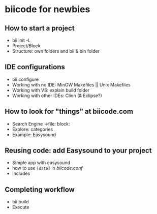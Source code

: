 biicode for newbies
===================

How to start a project
----------------------
* bii init -L
* Project/Block
* Structure: own folders and bii & bin folder

IDE configurations
------------------
* bii configure
* Working with no IDE: MinGW Makefiles || Unix Makefiles
* Working with VS: explain build folder
* Working with other IDEs: Clion (& Eclipse?)

How to look for "things" at biicode.com
---------------------------------------
* Search Engine ->file: block:
* Explore: categories
* Example: Easysound

Reusing code: add Easysound to your project
-------------------------------------------
 * Simple app with easysound
 * how to use ``[data]`` in *biicode.conf*
 * includes

Completing workflow
-------------------
 * bii build
 * Execute